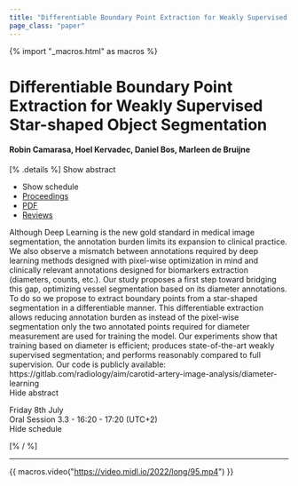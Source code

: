 ```yaml
---
title: "Differentiable Boundary Point Extraction for Weakly Supervised Star-shaped Object Segmentation"
page_class: "paper"
---
```


{% import "_macros.html" as macros %}

# Differentiable Boundary Point Extraction for Weakly Supervised Star-shaped Object Segmentation

#### Robin Camarasa, Hoel Kervadec, Daniel Bos, Marleen de Bruijne

[% .details %]
<a class="toggle_visibility" data-selector=".abstract" data-level="3">Show abstract</a>
- <a class="toggle_visibility" data-selector=".schedule" data-level="3">Show schedule</a>
- <a href="">Proceedings</a>
- <a href="https://openreview.net/pdf?id=whpBn0oadz">PDF</a>
- <a href="https://openreview.net/forum?id=whpBn0oadz">Reviews</a>

<p>
    <span class="abstract">
        Although Deep Learning is the new gold standard in medical image segmentation, the annotation burden limits its expansion to clinical practice.  We also observe a mismatch between annotations required by deep learning methods designed with pixel-wise optimization in mind and clinically relevant annotations designed for biomarkers extraction (diameters, counts, etc.). Our study proposes a first step toward bridging this gap, optimizing vessel segmentation based on its diameter annotations. To do so we propose to extract boundary points from a star-shaped segmentation in a differentiable manner. This differentiable extraction allows reducing annotation burden as instead of the pixel-wise segmentation only the two annotated points required for diameter measurement are used for training the model. Our experiments show that training based on diameter is efficient; produces state-of-the-art weakly supervised segmentation; and performs reasonably compared to full supervision. Our code is publicly available: https://gitlab.com/radiology/aim/carotid-artery-image-analysis/diameter-learning
        <br>
        <span class="actions"><a class="toggle_visibility" data-level="2">Hide abstract</a></span>
    </span>
</p>

<p>
    <span class="schedule">
        Friday 8th July<br>Oral Session 3.3 - 16:20 - 17:20 (UTC+2)
        <br>
        <span class="actions"><a class="toggle_visibility" data-level="2">Hide schedule</a></span>
    </span>
</p>

[% / %]


---

{{ macros.video("https://video.midl.io/2022/long/95.mp4") }}